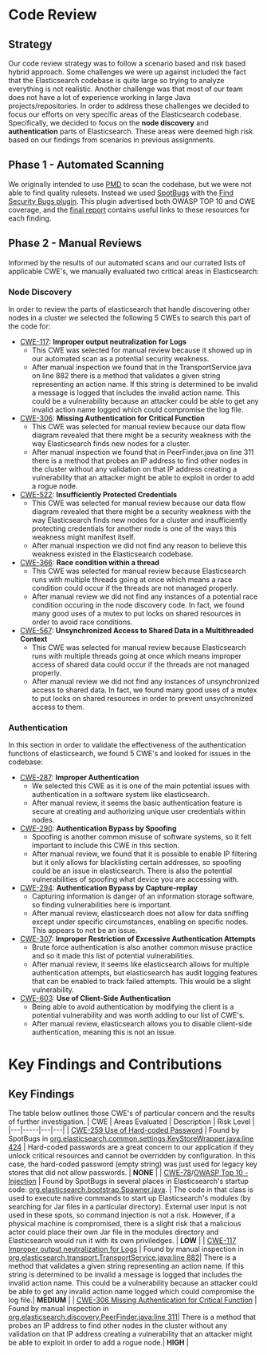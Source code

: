 # Code Review
## Strategy
Our code review strategy was to follow a scenario based and risk based hybrid approach. Some challenges we were up against included the fact that the Elasticsearch codebase is quite large so trying to analyze everything is not realistic. Another challenge was that most of our team does not have a lot of experience working in large Java projects/repositories. In order to address these challenges we decided to focus our efforts on very specific areas of the Elasticsearch codebase. Specifically, we decided to focus on the **node discovery** and **authentication** parts of Elasticsearch. These areas were deemed high risk based on our findings from scenarios in previous assignments.

## Phase 1 - Automated Scanning
We originally intended to use [PMD](https://pmd.github.io) to scan the codebase, but we were not able to find quality rulesets. Instead we used [SpotBugs](https://spotbugs.github.io/) with the [Find Security Bugs plugin](https://find-sec-bugs.github.io). This plugin advertised both OWASP TOP 10 and CWE coverage, and the [final report](SpotBugsReport.html) contains useful links to these resources for each finding.
 
## Phase 2 - Manual Reviews
Informed by the results of our automated scans and our currated lists of applicable CWE's, we manually evaluated two critical areas in Elasticsearch:

### Node Discovery
In order to review the parts of elasticsearch that handle discovering other nodes in a cluster we selected the following 5 CWEs to search this part of the code for:
- [CWE-117](https://cwe.mitre.org/data/definitions/117.html): **Improper output neutralization for Logs**
   - This CWE was selected for manual review because it showed up in our automated scan as a potential security weakness.
   - After manual inspection we found that in the TransportService.java on line 882 there is a method that validates a given string representing an action name. If this string is determined to be invalid a message is logged that includes the invalid action name. This could be a vulnerability because an attacker could be able to get any invalid action name logged which could compromise the log file.
- [CWE-306](https://cwe.mitre.org/data/definitions/306.html): **Missing Authentication for Critical Function**
   - This CWE was selected for manual review because our data flow diagram revealed that there might be a security weakness with the way Elasticsearch finds new nodes for a cluster.
   - After manual inspection we found that in PeerFinder.java on line 311 there is a method that probes an IP address to find other nodes in the cluster without any validation on that IP address creating a vulnerability that an attacker might be able to exploit in order to add a rogue node.
- [CWE-522](https://cwe.mitre.org/data/definitions/522.html): **Insufficiently Protected Credentials**
   - This CWE was selected for manual review because our data flow diagram revealed that there might be a security weakness with the way Elasticsearch finds new nodes for a cluster and insufficiently protecting credentials for another node is one of the ways this weakness might manifest itself.
   - After manual inspection we did not find any reason to believe this weakness existed in the Elasticsearch codebase.
- [CWE-366](https://cwe.mitre.org/data/definitions/366.html): **Race condition within a thread**
   - This CWE was selected for manual review because Elasticsearch runs with multiple threads going at once which means a race condition could occur if the threads are not managed properly.
   - After manual review we did not find any instances of a potential race condition occuring in the node discovery code. In fact, we found many good uses of a mutex to put locks on shared resources in order to avoid race conditions.
- [CWE-567](https://cwe.mitre.org/data/definitions/567.html): **Unsynchronized Access to Shared Data in a Multithreaded Context**
   - This CWE was selected for manual review because Elasticsearch runs with multiple threads going at once which means improper access of shared data could occur if the threads are not managed properly.
   - After manual review we did not find any instances of unsynchronized access to shared data. In fact, we found many good uses of a mutex to put locks on shared resources in order to prevent unsychronized access to them.

### Authentication
In this section in order to validate the effectiveness of the authentication functions of elasticsearch, we found 5 CWE's and looked for issues in the codebase:
- [CWE-287](https://cwe.mitre.org/data/definitions/287.html): **Improper Authentication**
   - We selected this CWE as it is one of the main potential issues with authentication in a software system like elasticsearch.
   - After manual review, it seems the basic authentication feature is secure at creating and authorizing unique user credentials within nodes.
- [CWE-290](https://cwe.mitre.org/data/definitions/290.html): **Authentication Bypass by Spoofing**
   - Spoofing is another common misuse of software systems, so it felt important to include this CWE in this section.
   - After manual review, we found that it is possible to enable IP filtering but it only allows for blacklisting certain addresses, so spoofing could be an issue in elasticsearch. There is also the potential vulnerabilities of spoofing what device you are accessing with.
- [CWE-294](https://cwe.mitre.org/data/definitions/294.html): **Authentication Bypass by Capture-replay**
   - Capturing information is danger of an information storage software, so finding vulnerabilities here is important.
   - After manual review, elasticsearch does not allow for data sniffing except under specific circumstances, enabling on specific nodes. This appears to not be an issue.
- [CWE-307](https://cwe.mitre.org/data/definitions/307.html): **Improper Restriction of Excessive Authentication Attempts**
   - Brute force authentication is also another common misuse practice and so it made this list of potential vulnerabilities.
   - After manual review, it seems like elasticsearch allows for multiple authentication attempts, but elasticsearch has audit logging features that can be enabled to track failed attempts. This would be a slight vulnerability.
- [CWE-603](https://cwe.mitre.org/data/definitions/603.html): **Use of Client-Side Authentication**
   - Being able to avoid authentication by modifying the client is a potential vulnerability and was worth adding to our list of CWE's.
   - After manual review, elasticsearch allows you to disable client-side authentication, meaning this is not an issue.

# Key Findings and Contributions
## Key Findings
The table below outlines those CWE's of particular concern and the results of further investigation.
| CWE | Areas Evaluated | Description | Risk Level |
|---|-----|---|---|
| [CWE-259 Use of Hard-coded Password](https://cwe.mitre.org/data/definitions/259.html) | Found by SpotBugs in [org.elasticsearch.common.settings.KeyStoreWrapper.java:line 424](https://github.com/elastic/elasticsearch/blob/v7.10.0/server/src/main/java/org/elasticsearch/common/settings/KeyStoreWrapper.java#L424) | Hard-coded passwords are a great concern to our application if they unlock critical resources and cannot be overridden by configuration. In this case, the hard-coded password (empty string) was just used for legacy key stores that did not allow passwords. | **NONE** |
| [CWE-78](https://cwe.mitre.org/data/definitions/78.html)/[OWASP Top 10 - Injection](https://owasp.org/www-project-top-ten/2017/A1_2017-Injection) | Found by SpotBugs in several places in Elasticsearch's startup code: [org.elasticsearch.bootstrap.Spawner.java](https://github.com/elastic/elasticsearch/blob/v7.10.0/server/src/main/java/org/elasticsearch/bootstrap/Spawner.java). | The code in that class is used to execute native commands to start up Elasticsearch's modules (by searching for Jar files in a particular directory). External user input is not used in these spots, so command injection is not a risk. However, if a physical machine is compromised, there is a slight risk that a malicious actor could place their own Jar file in the modules directory and Elasticsearch would run it with its own priviledges. | **LOW** |
| [CWE-117 Improper output neutralization for Logs](https://cwe.mitre.org/data/definitions/117.html) | Found by manual inspection in [org.elasticsearch.transport.TransportService.java:line 882](https://github.com/elastic/elasticsearch/blob/v7.10.0/server/src/main/java/org/elasticsearch/transport/TransportService.java#L882)| There is a method that validates a given string representing an action name. If this string is determined to be invalid a message is logged that includes the invalid action name. This could be a vulnerability because an attacker could be able to get any invalid action name logged which could compromise the log file.| **MEDIUM** |
| [CWE-306 Missing Authentication for Critical Function](https://cwe.mitre.org/data/definitions/306.html) | Found by manual inspection in [org.elasticsearch.discovery.PeerFinder.java:line 311](https://github.com/elastic/elasticsearch/blob/v7.10.0/server/src/main/java/org/elasticsearch/discovery/PeerFinder.java#L311)| There is a method that probes an IP address to find other nodes in the cluster without any validation on that IP address creating a vulnerability that an attacker might be able to exploit in order to add a rogue node.| **HIGH** |